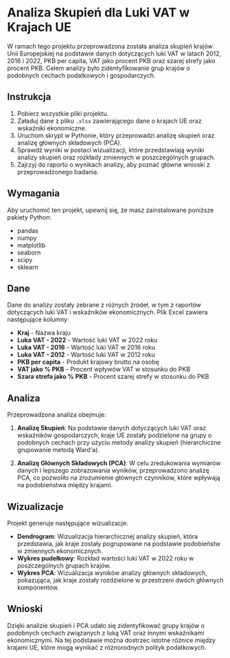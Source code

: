 # Analiza Skupień dla Luki VAT w Krajach UE

W ramach tego projektu przeprowadzona została analiza skupień krajów Unii Europejskiej na podstawie danych dotyczących luki VAT w latach 2012, 2016 i 2022, PKB per capita, VAT jako procent PKB oraz szarej strefy jako procent PKB. Celem analizy było zidentyfikowanie grup krajów o podobnych cechach podatkowych i gospodarczych.

## Instrukcja

1. Pobierz wszystkie pliki projektu.
2. Załaduj dane z pliku `.xlsx` zawierającego dane o krajach UE oraz wskaźniki ekonomiczne.
3. Uruchom skrypt w Pythonie, który przeprowadzi analizę skupień oraz analizę głównych składowych (PCA).
4. Sprawdź wyniki w postaci wizualizacji, które przedstawiają wyniki analizy skupień oraz rozkłady zmiennych w poszczególnych grupach.
5. Zajrzyj do raportu o wynikach analizy, aby poznać główne wnioski z przeprowadzonego badania.

## Wymagania

Aby uruchomić ten projekt, upewnij się, że masz zainstalowane poniższe pakiety Python:

- pandas
- numpy
- matplotlib
- seaborn
- scipy
- sklearn

## Dane

Dane do analizy zostały zebrane z różnych źródeł, w tym z raportów dotyczących luki VAT i wskaźników ekonomicznych. Plik Excel zawiera następujące kolumny:

- **Kraj** - Nazwa kraju
- **Luka VAT - 2022** - Wartość luki VAT w 2022 roku
- **Luka VAT - 2016** - Wartość luki VAT w 2016 roku
- **Luka VAT - 2012** - Wartość luki VAT w 2012 roku
- **PKB per capita** - Produkt krajowy brutto na osobę
- **VAT jako % PKB** - Procent wpływów VAT w stosunku do PKB
- **Szara strefa jako % PKB** - Procent szarej strefy w stosunku do PKB

## Analiza

Przeprowadzona analiza obejmuje:

1. **Analizę Skupień**: Na podstawie danych dotyczących luki VAT oraz wskaźników gospodarczych, kraje UE zostały podzielone na grupy o podobnych cechach przy użyciu metody analizy skupień (hierarchiczne grupowanie metodą Ward'a). 
   
2. **Analizę Głównych Składowych (PCA)**: W celu zredukowania wymiarów danych i lepszego zobrazowania wyników, przeprowadzono analizę PCA, co pozwoliło na zrozumienie głównych czynników, które wpływają na podobieństwa między krajami.

## Wizualizacje

Projekt generuje następujące wizualizacje:

- **Dendrogram**: Wizualizacja hierarchicznej analizy skupień, która przedstawia, jak kraje zostały pogrupowane na podstawie podobieństw w zmiennych ekonomicznych.
- **Wykres pudełkowy**: Rozkład wartości luki VAT w 2022 roku w poszczególnych grupach krajów.
- **Wykres PCA**: Wizualizacja wyników analizy głównych składowych, pokazująca, jak kraje zostały rozdzielone w przestrzeni dwóch głównych komponentów.

## Wnioski

Dzięki analizie skupień i PCA udało się zidentyfikować grupy krajów o podobnych cechach związanych z luką VAT oraz innymi wskaźnikami ekonomicznymi. Na tej podstawie można dostrzec istotne różnice między krajami UE, które mogą wynikać z różnorodnych polityk podatkowych.
